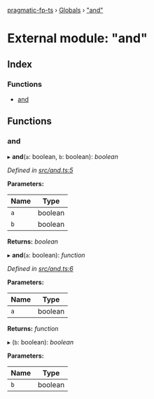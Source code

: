 [pragmatic-fp-ts](../README.md) › [Globals](../globals.md) › ["and"](_and_.md)

# External module: "and"

## Index

### Functions

* [and](_and_.md#and)

## Functions

###  and

▸ **and**(`a`: boolean, `b`: boolean): *boolean*

*Defined in [src/and.ts:5](https://github.com/hermann-p/pragmatic-fp-ts/blob/d50fca4/src/and.ts#L5)*

**Parameters:**

Name | Type |
------ | ------ |
`a` | boolean |
`b` | boolean |

**Returns:** *boolean*

▸ **and**(`a`: boolean): *function*

*Defined in [src/and.ts:6](https://github.com/hermann-p/pragmatic-fp-ts/blob/d50fca4/src/and.ts#L6)*

**Parameters:**

Name | Type |
------ | ------ |
`a` | boolean |

**Returns:** *function*

▸ (`b`: boolean): *boolean*

**Parameters:**

Name | Type |
------ | ------ |
`b` | boolean |

